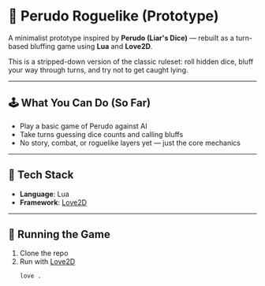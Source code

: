 # 🎲 Perudo Roguelike (Prototype)

A minimalist prototype inspired by **Perudo (Liar's Dice)** — rebuilt as a turn-based bluffing game using **Lua** and **Love2D**.

This is a stripped-down version of the classic ruleset: roll hidden dice, bluff your way through turns, and try not to get caught lying.

---

## 🕹️ What You Can Do (So Far)

- Play a basic game of Perudo against AI
- Take turns guessing dice counts and calling bluffs
- No story, combat, or roguelike layers yet — just the core mechanics

---

## 🔧 Tech Stack

- **Language**: Lua  
- **Framework**: [Love2D](https://love2d.org/)

---

## 🚀 Running the Game

1. Clone the repo  
2. Run with [Love2D](https://love2d.org/)
   ```bash
   love .
